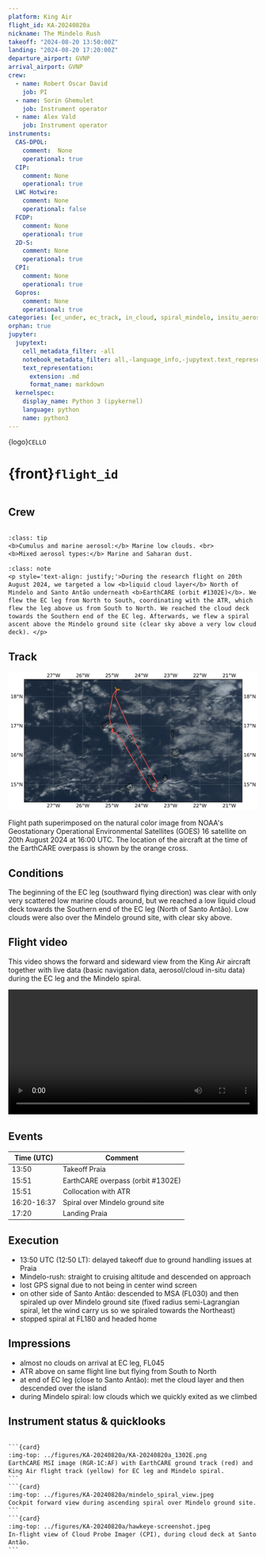 ```yaml
---
platform: King Air
flight_id: KA-20240820a
nickname: The Mindelo Rush
takeoff: "2024-08-20 13:50:00Z"
landing: "2024-08-20 17:20:00Z"
departure_airport: GVNP
arrival_airport: GVNP
crew:
  - name: Robert Oscar David
    job: PI
  - name: Sorin Ghemulet
    job: Instrument operator
  - name: Alex Vald
    job: Instrument operator
instruments:
  CAS-DPOL:
    comment:  None
    operational: true
  CIP:
    comment: None
    operational: true
  LWC Hotwire:
    comment: None
    operational: false
  FCDP:
    comment: None
    operational: true
  2D-S:
    comment: None
    operational: true
  CPI:
    comment: None
    operational: true
  Gopros:
    comment: None
    operational: true
categories: [ec_under, ec_track, in_cloud, spiral_mindelo, insitu_aerosol]
orphan: true
jupyter:
  jupytext:
    cell_metadata_filter: -all
    notebook_metadata_filter: all,-language_info,-jupytext.text_representation.format_version,-jupytext.text_representation.jupytext_version
    text_representation:
      extension: .md
      format_name: markdown
  kernelspec:
    display_name: Python 3 (ipykernel)
    language: python
    name: python3
---
```


{logo}`CELLO`

# {front}`flight_id`

```{badges}
```

## Crew

```{crew-list}
```

```{admonition} EarthCARE target scenarios
:class: tip
<b>Cumulus and marine aerosol:</b> Marine low clouds. <br>
<b>Mixed aerosol types:</b> Marine and Saharan dust. 
```

```{admonition} Flight summary
:class: note
<p style='text-align: justify;'>During the research flight on 20th August 2024, we targeted a low <b>liquid cloud layer</b> North of Mindelo and Santo Antão underneath <b>EarthCARE (orbit #1302E)</b>. We flew the EC leg from North to South, coordinating with the ATR, which flew the leg above us from South to North. We reached the cloud deck towards the Southern end of the EC leg. Afterwards, we flew a spiral ascent above the Mindelo ground site (clear sky above a very low cloud deck). </p>
```


## Track

![track](../figures/KA-20240820a/KA-20240820a-track.jpeg)

Flight path superimposed on the natural color image from NOAA's Geostationary Operational Environmental Satellites (GOES) 16 satellite on 20th August 2024 at 16:00 UTC. The location of the aircraft at the time of the EarthCARE overpass is shown by the orange cross.

## Conditions
The beginning of the EC leg (southward flying direction) was clear with only very scattered low marine clouds around, but we reached a low liquid cloud deck towards the Southern end of the EC leg (North of Santo Antão). Low clouds were also over the Mindelo ground site, with clear sky above.

## Flight video
This video shows the forward and sideward view from the King Air aircraft together with live data (basic navigation data, aerosol/cloud in-situ data) during the EC leg and the Mindelo spiral.

<video width="100%" controls="" >
  <source src="https://swift.dkrz.de/v1/dkrz_948e7d4bbfbb445fbff5315fc433e36a/ORCESTRA/static/KA-20240820a/KA-20240820a.mp4" type="video/mp4">
  Your browser does not support the video tag.
</video>

## Events

Time (UTC) | Comment
-------------| -----
13:50 | Takeoff Praia
15:51 | EarthCARE overpass (orbit #1302E)
15:51 | Collocation with ATR
16:20-16:37 | Spiral over Mindelo ground site
17:20 | Landing Praia


## Execution

- 13:50 UTC (12:50 LT): delayed takeoff due to ground handling issues at Praia
- Mindelo-rush: straight to cruising altitude and descended on approach
- lost GPS signal due to not being in center wind screen  
- on other side of Santo Antão: descended to MSA (FL030) and then spiraled up over Mindelo ground site (fixed radius semi-Lagrangian spiral, let the wind carry us so we spiraled towards the Northeast)
- stopped spiral at FL180 and headed home

## Impressions

- almost no clouds on arrival at EC leg, FL045
- ATR above on same flight line but flying from South to North
- at end of EC leg (close to Santo Antão): met the cloud layer and then descended over the island
- during Mindelo spiral: low clouds which we quickly exited as we climbed



## Instrument status & quicklooks
```{instrument-table}
```
````{card-carousel} 2
```{card}
:img-top: ../figures/KA-20240820a/KA-20240820a_1302E.png
EarthCARE MSI image (RGR-1C:AF) with EarthCARE ground track (red) and King Air flight track (yellow) for EC leg and Mindelo spiral.
```
```{card}
:img-top: ../figures/KA-20240820a/mindelo_spiral_view.jpeg
Cockpit forward view during ascending spiral over Mindelo ground site.
```
```{card}
:img-top: ../figures/KA-20240820a/hawkeye-screenshot.jpeg
In-flight view of Cloud Probe Imager (CPI), during cloud deck at Santo Antão.
```
````
